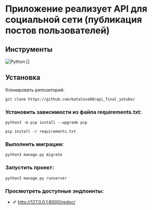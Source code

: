 # Приложение реализует API для социальной сети (публикация постов пользователей) #

## Инструменты ##
[<img align="left" alt="Python" src="https://img.shields.io/badge/python-%2314354C.svg?style=for-the-badse&logo=python&logoColor=yellow" />]


## Установка ##

Клонировать репозиторий:
```shell
git clone https://github.com/batalova90/api_final_yatube/
```
### Установить зависимости из файла requirements.txt: ###
```shell
python3 -m pip install --upgrade pip
```
```shell
pip install -r requirements.txt
```
### Выполнить миграции: ###
```shell
python3 manage.py migrate
```
### Запустить проект: ###
```shell
python3 manage.py runserver
```
### Просмотреть доступные эндпоинты: ###
- ✐ http://127.0.0.1:8000/redoc/
